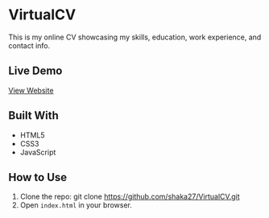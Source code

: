 # VirtualCV

This is my online CV showcasing my skills, education, work experience, and contact info.

##  Live Demo
[View Website](https://shaka27.github.io/VirtualCV/) 

##  Built With
- HTML5  
- CSS3  
- JavaScript

##  How to Use
1. Clone the repo:
   git clone https://github.com/shaka27/VirtualCV.git
2. Open `index.html` in your browser.



